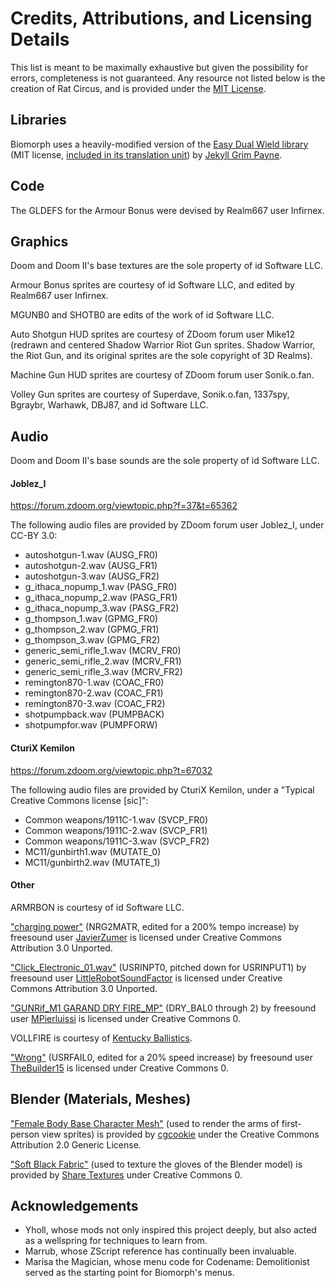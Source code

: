 # Credits, Attributions, and Licensing Details

This list is meant to be maximally exhaustive but given the possibility for errors, completeness is not guaranteed. Any resource not listed below is the creation of Rat Circus, and is provided under the [MIT License](/LICENSE).

## Libraries

Biomorph uses a heavily-modified version of the [Easy Dual Wield library](https://github.com/jekyllgrim/Easy-Dual-Wield) (MIT license, [included in its translation unit](/zscript/biomorph/weapons/base_dw.zs)) by [Jekyll Grim Payne](https://github.com/jekyllgrim).

## Code

The GLDEFS for the Armour Bonus were devised by Realm667 user Infirnex.

## Graphics

Doom and Doom II's base textures are the sole property of id Software LLC.

Armour Bonus sprites are courtesy of id Software LLC, and edited by Realm667 user Infirnex.

MGUNB0 and SHOTB0 are edits of the work of id Software LLC.

Auto Shotgun HUD sprites are courtesy of ZDoom forum user Mike12 (redrawn and centered Shadow Warrior Riot Gun sprites. Shadow Warrior, the Riot Gun, and its original sprites are the sole copyright of 3D Realms).

Machine Gun HUD sprites are courtesy of ZDoom forum user Sonik.o.fan.

Volley Gun sprites are courtesy of Superdave, Sonik.o.fan, 1337spy, Bgraybr, Warhawk, DBJ87, and id Software LLC.

## Audio

Doom and Doom II's base sounds are the sole property of id Software LLC.

#### Joblez_I

https://forum.zdoom.org/viewtopic.php?f=37&t=65362

The following audio files are provided by ZDoom forum user Joblez_I, under CC-BY 3.0:

- autoshotgun-1.wav (AUSG_FR0)
- autoshotgun-2.wav (AUSG_FR1)
- autoshotgun-3.wav (AUSG_FR2)
- g_ithaca_nopump_1.wav (PASG_FR0)
- g_ithaca_nopump_2.wav (PASG_FR1)
- g_ithaca_nopump_3.wav (PASG_FR2)
- g_thompson_1.wav (GPMG_FR0)
- g_thompson_2.wav (GPMG_FR1)
- g_thompson_3.wav (GPMG_FR2)
- generic_semi_rifle_1.wav (MCRV_FR0)
- generic_semi_rifle_2.wav (MCRV_FR1)
- generic_semi_rifle_3.wav (MCRV_FR2)
- remington870-1.wav (COAC_FR0)
- remington870-2.wav (COAC_FR1)
- remington870-3.wav (COAC_FR2)
- shotpumpback.wav (PUMPBACK)
- shotpumpfor.wav (PUMPFORW)

#### CturiX Kemilon

https://forum.zdoom.org/viewtopic.php?t=67032

The following audio files are provided by CturiX Kemilon, under a "Typical Creative Commons license [sic]":

- Common weapons/1911C-1.wav (SVCP_FR0)
- Common weapons/1911C-2.wav (SVCP_FR1)
- Common weapons/1911C-3.wav (SVCP_FR2)
- MC11/gunbirth1.wav (MUTATE_0)
- MC11/gunbirth2.wav (MUTATE_1)

#### Other

ARMRBON is courtesy of id Software LLC.

["charging power"](https://freesound.org/people/JavierZumer/sounds/257229/) (NRG2MATR, edited for a 200% tempo increase) by freesound user [JavierZumer](https://freesound.org/people/JavierZumer/) is licensed under Creative Commons Attribution 3.0 Unported.

["Click_Electronic_01.wav"](https://freesound.org/people/LittleRobotSoundFactory/sounds/288951/) (USRINPT0, pitched down for USRINPUT1) by freesound user [LittleRobotSoundFactor](https://freesound.org/people/LittleRobotSoundFactory/) is licensed under Creative Commons Attribution 3.0 Unported.

["GUNRif_M1 GARAND DRY FIRE_MP"](https://freesound.org/people/MPierluissi/sounds/460852/) (DRY_BAL0 through 2) by freesound user [MPierluissi](https://freesound.org/people/MPierluissi) is licensed under Creative Commons 0.

VOLLFIRE is courtesy of [Kentucky Ballistics](https://www.youtube.com/watch?v=8gIS2n-bY1w).

["Wrong"](https://freesound.org/people/TheBuilder15/sounds/415764/) (USRFAIL0, edited for a 20% speed increase) by freesound user [TheBuilder15](https://freesound.org/people/TheBuilder15/) is licensed under Creative Commons 0.

## Blender (Materials, Meshes)

["Female Body Base Character Mesh"](https://www.blendswap.com/blend/4458) (used to render the arms of first-person view sprites) is provided by [cgcookie](https://www.blendswap.com/profile/8267https://www.blendswap.com/profile/8267) under the Creative Commons Attribution 2.0 Generic License.

["Soft Black Fabric"](https://www.blenderkit.com/asset-gallery-detail/aa03d318-d285-48fd-92bc-9b8671d74a4c/?page=3) (used to texture the gloves of the Blender model) is provided by [Share Textures](https://www.sharetextures.com/) under Creative Commons 0.

## Acknowledgements

- Yholl, whose mods not only inspired this project deeply, but also acted as a wellspring for techniques to learn from.
- Marrub, whose ZScript reference has continually been invaluable.
- Marisa the Magician, whose menu code for Codename: Demolitionist served as the starting point for Biomorph's menus.
